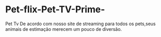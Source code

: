 # Pet-flix-Pet-TV-Prime-
Pet Tv  De acordo com nosso site de streaming para todos os pets,seus animais de estimação merecem um  pouco de diversão.
